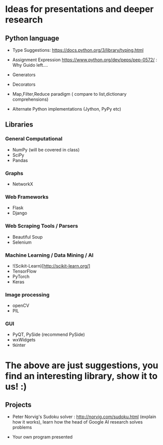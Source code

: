 # Ideas for presentations and deeper research

## Python language

* Type Suggestions: https://docs.python.org/3/library/typing.html
* Assignment Expression https://www.python.org/dev/peps/pep-0572/ : Why Guido left....
* Generators
* Decorators
* Map,Filter,Reduce paradigm ( compare to list,dictionary comprehensions)

* Alternate Python implementations (Jython, PyPy etc)


## Libraries

### General Computational

* NumPy (will be covered in class)
* SciPy
* Pandas


### Graphs
* NetworkX


### Web Frameworks

* Flask
* Django

### Web Scraping Tools / Parsers
* Beautiful Soup
* Selenium


### Machine Learning / Data Mining / AI
* !(Scikit-Learn)[http://scikit-learn.org/]
* TensorFlow
* PyTorch
* Keras

### Image processing
* openCV
* PIL

### GUI
* PyQT, PySide (recommend PySide)
* wxWidgets
* tkinter


# The above are just suggestions, you find an interesting library, show it to us! :)


## Projects

* Peter Norvig's Sudoku solver : http://norvig.com/sudoku.html (explain how it works), learn how the head of Google AI research solves problems

* Your own program presented
